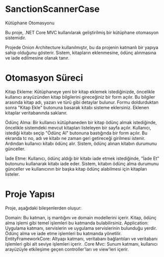 # SanctionScannerCase
Kütüphane Otomasyonu


Bu proje, .NET Core MVC kullanılarak geliştirilmiş bir kütüphane otomasyon sistemidir.

Projede Onion Architecture kullanılmıştır, bu da projenin katmanlı bir yapıya sahip olduğunu gösterir.
Sistem, kitapların eklenmesine, ödünç alınmasına ve iade edilmesine olanak tanır.

# Otomasyon Süreci
Kitap Ekleme: Kütüphaneye yeni bir kitap eklemek istediğinizde, öncelikle kullanıcı arayüzünden kitap bilgilerini gireceğiniz bir form açılır. Bu bilgiler arasında kitap adı, yazarı ve türü gibi detaylar bulunur. Formu doldurduktan sonra "Kitap Ekle" butonuna basarak kitabı sisteme eklersiniz. Eklenen kitaplar veritabanında saklanır.

Ödünç Alma: Bir kullanıcı kütüphaneden bir kitap ödünç almak istediğinde, öncelikle sistemdeki mevcut kitapları listeleyen bir sayfa açılır. Kullanıcı, istediği kitabı seçip "Ödünç Al" butonuna bastığında bir form açılır. Bu ekranda tc no, adı ve kitabı ne zaman geri getireceği girilmesi istenir. Ardından kullanıcı kitabı ödünç alır. Sistem, ödünç alınan kitabın durumunu günceller.

İade Etme: Kullanıcı, ödünç aldığı bir kitabı iade etmek istediğinde, "İade Et" butonunu kullanarak kitabı iade eder. Sistem, kitabın ödünç alma durumunu günceller ve  kullanıcının bir başka kitap ödünç alabilmesi için kitapları listeler.

# Proje Yapısı
Proje, aşağıdaki bileşenlerden oluşur:

Domain: Bu katman, iş mantığını ve domain modellerini içerir. Kitap, ödünç alma işlemi gibi temel işlemleri bu katmanda bulabilirsiniz.
Application: Uygulama katmanı, servislerin ve uygulama servislerinin bulunduğu yerdir. Ödünç alma ve iade etme işlemleri bu katmanda yönetilir.
EntityFrameworkCore: Altyapı katmanı, veritabanı bağlantıları ve veritabanı işlemleri gibi alt seviye işlemleri içerir.
.Core Mvc: Sunum katmanı, kullanıcı arayüzüyle etkileşime geçen controller'ları ve view'leri içerir.
